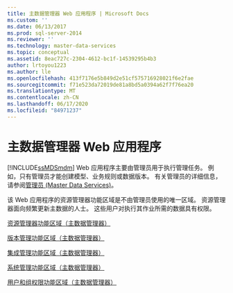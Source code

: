 ```yaml
---
title: 主数据管理器 Web 应用程序 | Microsoft Docs
ms.custom: ''
ms.date: 06/13/2017
ms.prod: sql-server-2014
ms.reviewer: ''
ms.technology: master-data-services
ms.topic: conceptual
ms.assetid: 8eac727c-2304-4612-bc1f-14539295b4b3
author: lrtoyou1223
ms.author: lle
ms.openlocfilehash: 413f7176e5b849d2e51cf575716928021f6e2fae
ms.sourcegitcommit: f71e523da72019de81a8bd5a0394a62f7f76ea20
ms.translationtype: MT
ms.contentlocale: zh-CN
ms.lasthandoff: 06/17/2020
ms.locfileid: "84971237"
---
```

# <a name="master-data-manager-web-application"></a>主数据管理器 Web 应用程序
  [!INCLUDE[ssMDSmdm](../includes/ssmdsmdm-md.md)] Web 应用程序主要由管理员用于执行管理任务。 例如，只有管理员才能创建模型、业务规则或数据版本。 有关管理员的详细信息，请参阅[管理员 (Master Data Services)](administrators-master-data-services.md)。  
  
 该 Web 应用程序的资源管理器功能区域是不由管理员使用的唯一区域。 资源管理器面向频繁更新主数据的人士。 这些用户对执行其作业所需的数据具有权限。  
  
 [资源管理器功能区域（主数据管理器）](../../2014/master-data-services/explorer-functional-area-master-data-manager.md)  
  
 [版本管理功能区域（主数据管理器）](../../2014/master-data-services/version-management-functional-area-master-data-manager.md)  
  
 [集成管理功能区域（主数据管理器）](../../2014/master-data-services/integration-management-functional-area-master-data-manager.md)  
  
 [系统管理功能区域（主数据管理器）](../../2014/master-data-services/system-administration-functional-area-master-data-manager.md)  
  
 [用户和组权限功能区域（主数据管理器）](../../2014/master-data-services/user-and-group-permissions-functional-area-master-data-manager.md)  
  
  
